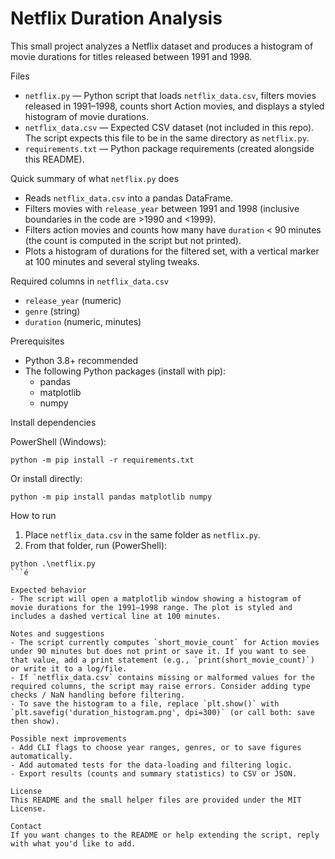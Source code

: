 # Netflix Duration Analysis

This small project analyzes a Netflix dataset and produces a histogram of movie durations for titles released between 1991 and 1998.

Files
- `netflix.py` — Python script that loads `netflix_data.csv`, filters movies released in 1991–1998, counts short Action movies, and displays a styled histogram of movie durations.
- `netflix_data.csv` — Expected CSV dataset (not included in this repo). The script expects this file to be in the same directory as `netflix.py`.
- `requirements.txt` — Python package requirements (created alongside this README).

Quick summary of what `netflix.py` does
- Reads `netflix_data.csv` into a pandas DataFrame.
- Filters movies with `release_year` between 1991 and 1998 (inclusive boundaries in the code are >1990 and <1999).
- Filters action movies and counts how many have `duration` < 90 minutes (the count is computed in the script but not printed).
- Plots a histogram of durations for the filtered set, with a vertical marker at 100 minutes and several styling tweaks.

Required columns in `netflix_data.csv`
- `release_year` (numeric)
- `genre` (string)
- `duration` (numeric, minutes)

Prerequisites
- Python 3.8+ recommended
- The following Python packages (install with pip):
  - pandas
  - matplotlib
  - numpy

Install dependencies

PowerShell (Windows):
```
python -m pip install -r requirements.txt
```

Or install directly:
```
python -m pip install pandas matplotlib numpy
```

How to run
1. Place `netflix_data.csv` in the same folder as `netflix.py`.
2. From that folder, run (PowerShell):
```
python .\netflix.py
```é

Expected behavior
- The script will open a matplotlib window showing a histogram of movie durations for the 1991–1998 range. The plot is styled and includes a dashed vertical line at 100 minutes.

Notes and suggestions
- The script currently computes `short_movie_count` for Action movies under 90 minutes but does not print or save it. If you want to see that value, add a print statement (e.g., `print(short_movie_count)`) or write it to a log/file.
- If `netflix_data.csv` contains missing or malformed values for the required columns, the script may raise errors. Consider adding type checks / NaN handling before filtering.
- To save the histogram to a file, replace `plt.show()` with `plt.savefig('duration_histogram.png', dpi=300)` (or call both: save then show).

Possible next improvements
- Add CLI flags to choose year ranges, genres, or to save figures automatically.
- Add automated tests for the data-loading and filtering logic.
- Export results (counts and summary statistics) to CSV or JSON.

License
This README and the small helper files are provided under the MIT License.

Contact
If you want changes to the README or help extending the script, reply with what you'd like to add.
